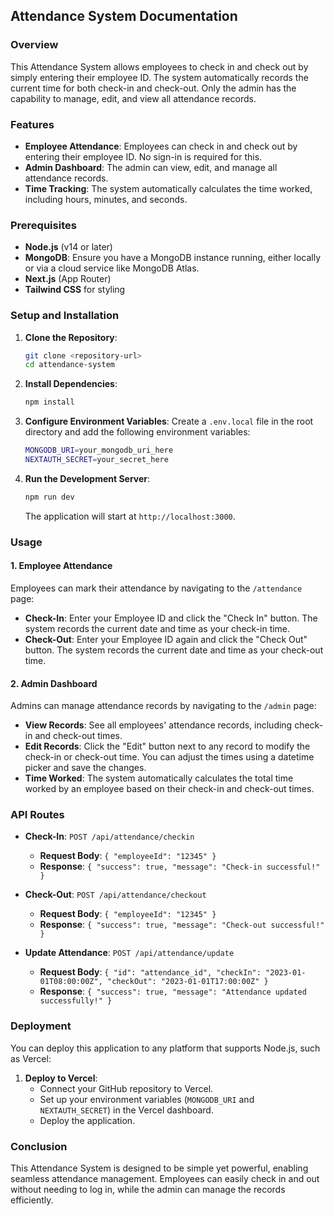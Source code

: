 ## Attendance System Documentation

### Overview

This Attendance System allows employees to check in and check out by simply entering their employee ID. The system automatically records the current time for both check-in and check-out. Only the admin has the capability to manage, edit, and view all attendance records.

### Features

- **Employee Attendance**: Employees can check in and check out by entering their employee ID. No sign-in is required for this.
- **Admin Dashboard**: The admin can view, edit, and manage all attendance records.
- **Time Tracking**: The system automatically calculates the time worked, including hours, minutes, and seconds.

### Prerequisites

- **Node.js** (v14 or later)
- **MongoDB**: Ensure you have a MongoDB instance running, either locally or via a cloud service like MongoDB Atlas.
- **Next.js** (App Router)
- **Tailwind CSS** for styling

### Setup and Installation

1. **Clone the Repository**:
   ```bash
   git clone <repository-url>
   cd attendance-system
   ```

2. **Install Dependencies**:
   ```bash
   npm install
   ```

3. **Configure Environment Variables**:
   Create a `.env.local` file in the root directory and add the following environment variables:
   ```bash
   MONGODB_URI=your_mongodb_uri_here
   NEXTAUTH_SECRET=your_secret_here
   ```

4. **Run the Development Server**:
   ```bash
   npm run dev
   ```
   The application will start at `http://localhost:3000`.

### Usage

#### 1. **Employee Attendance**

Employees can mark their attendance by navigating to the `/attendance` page:

- **Check-In**: Enter your Employee ID and click the "Check In" button. The system records the current date and time as your check-in time.
- **Check-Out**: Enter your Employee ID again and click the "Check Out" button. The system records the current date and time as your check-out time.

#### 2. **Admin Dashboard**

Admins can manage attendance records by navigating to the `/admin` page:

- **View Records**: See all employees' attendance records, including check-in and check-out times.
- **Edit Records**: Click the "Edit" button next to any record to modify the check-in or check-out time. You can adjust the times using a datetime picker and save the changes.
- **Time Worked**: The system automatically calculates the total time worked by an employee based on their check-in and check-out times.

### API Routes

- **Check-In**: `POST /api/attendance/checkin`
  - **Request Body**: `{ "employeeId": "12345" }`
  - **Response**: `{ "success": true, "message": "Check-in successful!" }`
  
- **Check-Out**: `POST /api/attendance/checkout`
  - **Request Body**: `{ "employeeId": "12345" }`
  - **Response**: `{ "success": true, "message": "Check-out successful!" }`
  
- **Update Attendance**: `POST /api/attendance/update`
  - **Request Body**: `{ "id": "attendance_id", "checkIn": "2023-01-01T08:00:00Z", "checkOut": "2023-01-01T17:00:00Z" }`
  - **Response**: `{ "success": true, "message": "Attendance updated successfully!" }`

### Deployment

You can deploy this application to any platform that supports Node.js, such as Vercel:

1. **Deploy to Vercel**:
   - Connect your GitHub repository to Vercel.
   - Set up your environment variables (`MONGODB_URI` and `NEXTAUTH_SECRET`) in the Vercel dashboard.
   - Deploy the application.

### Conclusion

This Attendance System is designed to be simple yet powerful, enabling seamless attendance management. Employees can easily check in and out without needing to log in, while the admin can manage the records efficiently.